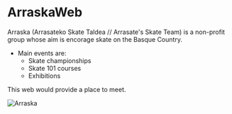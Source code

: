 # ArraskaWeb
Arraska (Arrasateko Skate Taldea // Arrasate's Skate Team) is a non-profit group whose aim is encorage skate on the Basque Country.

- Main events are:
    * Skate championships
    * Skate 101 courses
    * Exhibitions
    
This web would provide a place to meet.

![Arraska](https://lh5.googleusercontent.com/I65DEWrx9uEUqZWUSTt2dEp3ryvfgZvaXr6nVC--1d6_7G06140MupSwvdkqFceSqWJVyZGQxB4HGtA "Arraska")
